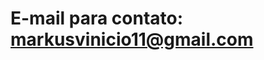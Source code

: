 <h1 Olá, meu nome é Markus Vinicius.
Tenho 18 anos, moro em são paulo, cohab taipas
E sou estudante da ETEC Paulistano.
Sou aspirante em Desenvolvimento de Sistemas.
Sei o basico de java script, css, html e banco de dados.</h1>

E-mail para contato: markusvinicio11@gmail.com
